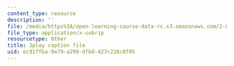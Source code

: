 ```yaml
---
content_type: resource
description: ''
file: /media/https%3A/open-learning-course-data-rc.s3.amazonaws.com/2-003sc-engineering-dynamics-fall-2011/ec91ffba9e79a299dfbd427c228c8f05_mB_rrEN_Ltc.srt
file_type: application/x-subrip
resourcetype: Other
title: 3play caption file
uid: ec91ffba-9e79-a299-dfbd-427c228c8f05
---
```

